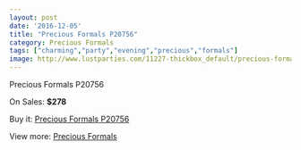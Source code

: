 ```yaml
---
layout: post
date: '2016-12-05'
title: "Precious Formals P20756"
category: Precious Formals
tags: ["charming","party","evening","precious","formals"]
image: http://www.lustparties.com/11227-thickbox_default/precious-formals-p20756.jpg
---
```

Precious Formals P20756

On Sales: **$278**
<a href="https://www.lustparties.com/en/precious-formals/4012-precious-formals-p20756.html"><amp-img layout="responsive" width="600" height="600" src="//www.lustparties.com/11227-thickbox_default/precious-formals-p20756.jpg" alt="Precious Formals P20756 0" /></a>
<a href="https://www.lustparties.com/en/precious-formals/4012-precious-formals-p20756.html"><amp-img layout="responsive" width="600" height="600" src="//www.lustparties.com/11228-thickbox_default/precious-formals-p20756.jpg" alt="Precious Formals P20756 1" /></a>

Buy it: [Precious Formals P20756](https://www.lustparties.com/en/precious-formals/4012-precious-formals-p20756.html "Precious Formals P20756")

View more: [Precious Formals](https://www.lustparties.com/en/18-precious-formals "Precious Formals")